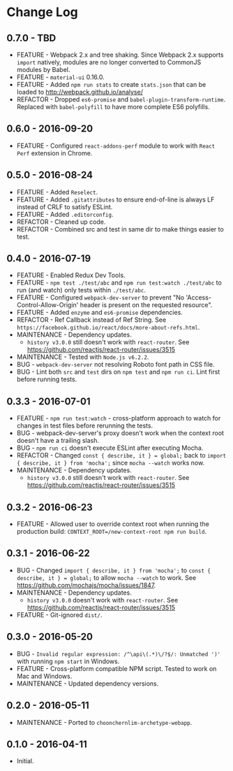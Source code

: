 # Change Log

## 0.7.0 - TBD

* FEATURE - Webpack 2.x and tree shaking. Since Webpack 2.x supports `import` natively, modules are no longer converted to CommonJS modules by Babel.
* FEATURE - `material-ui` 0.16.0.
* FEATURE - Added `npm run stats` to create `stats.json` that can be loaded to http://webpack.github.io/analyse/
* REFACTOR - Dropped `es6-promise` and `babel-plugin-transform-runtime`. Replaced with `babel-polyfill` to have more complete ES6 polyfills.

## 0.6.0 - 2016-09-20

* FEATURE - Configured `react-addons-perf` module to work with `React Perf` extension in Chrome.

## 0.5.0 - 2016-08-24

* FEATURE - Added `Reselect`.
* FEATURE - Added `.gitattributes` to ensure end-of-line is always LF instead of CRLF to satisfy ESLint.
* FEATURE - Added `.editorconfig`.
* REFACTOR - Cleaned up code.
* REFACTOR - Combined src and test in same dir to make things easier to test.

## 0.4.0 - 2016-07-19

* FEATURE - Enabled Redux Dev Tools.
* FEATURE - `npm test ./test/abc` and `npm run test:watch ./test/abc` to run (and watch) only tests within `./test/abc`.
* FEATURE - Configured `webpack-dev-server` to prevent "No 'Access-Control-Allow-Origin' header is present on the requested resource".
* FEATURE - Added `enzyme` and `es6-promise` dependencies.
* REFACTOR - Ref Callback instead of Ref String. See `https://facebook.github.io/react/docs/more-about-refs.html`.
* MAINTENANCE - Dependency updates.
    * `history v3.0.0` still doesn't work with `react-router`. See https://github.com/reactjs/react-router/issues/3515
* MAINTENANCE - Tested with `Node.js v6.2.2`.
* BUG - `webpack-dev-server` not resolving Roboto font path in CSS file.
* BUG - Lint both `src` and `test` dirs on `npm test` and `npm run ci`. Lint first before running tests.

## 0.3.3 - 2016-07-01

* FEATURE - `npm run test:watch` - cross-platform approach to watch for changes in test files before rerunning the tests.
* BUG - webpack-dev-server's proxy doesn't work when the context root doesn't have a trailing slash.
* BUG - `npm run ci` doesn't execute ESLint after executing Mocha.
* REFACTOR - Changed `const { describe, it } = global;` back to `import { describe, it } from 'mocha';` since `mocha --watch` works now.
* MAINTENANCE - Dependency updates.
    * `history v3.0.0` still doesn't work with `react-router`. See https://github.com/reactjs/react-router/issues/3515

## 0.3.2 - 2016-06-23

* FEATURE - Allowed user to override context root when running the production build: `CONTEXT_ROOT=/new-context-root npm run build`.

## 0.3.1 - 2016-06-22

* BUG - Changed `import { describe, it } from 'mocha';` to `const { describe, it } = global;` to allow `mocha --watch` to work. See https://github.com/mochajs/mocha/issues/1847.
* MAINTENANCE - Dependency updates.
    * `history v3.0.0` doesn't work with `react-router`. See https://github.com/reactjs/react-router/issues/3515
* FEATURE - Git-ignored `dist/`.

## 0.3.0 - 2016-05-20

* BUG - `Invalid regular expression: /^\api\(.*)\/?$/: Unmatched ')'` with running `npm start` in Windows.
* FEATURE - Cross-platform compatible NPM script. Tested to work on Mac and Windows.
* MAINTENANCE - Updated dependency versions.

## 0.2.0 - 2016-05-11

* MAINTENANCE - Ported to `choonchernlim-archetype-webapp`.

## 0.1.0 - 2016-04-11

* Initial.
